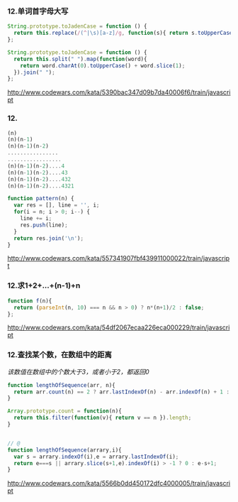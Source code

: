 ### 12.单词首字母大写
```js
String.prototype.toJadenCase = function () {
  return this.replace(/(^|\s)[a-z]/g, function(s){ return s.toUpperCase(); });
};

String.prototype.toJadenCase = function () { 
  return this.split(" ").map(function(word){
    return word.charAt(0).toUpperCase() + word.slice(1);
  }).join(" ");
};
```
http://www.codewars.com/kata/5390bac347d09b7da40006f6/train/javascript

### 12.
```js
(n)
(n)(n-1)
(n)(n-1)(n-2)
................
.................
(n)(n-1)(n-2)....4
(n)(n-1)(n-2)....43
(n)(n-1)(n-2)....432
(n)(n-1)(n-2)....4321
```
```js
function pattern(n) {
  var res = [], line = '', i;
  for(i = n; i > 0; i--) {
    line += i;
    res.push(line);
  }
  return res.join('\n');
}
```
http://www.codewars.com/kata/557341907fbf439911000022/train/javascript

### 12.求1+2+...+(n-1)+n
```js
function f(n){
  return (parseInt(n, 10) === n && n > 0) ? n*(n+1)/2 : false;
};
```
http://www.codewars.com/kata/54df2067ecaa226eca000229/train/javascript

### 12.查找某个数，在数组中的距离
*该数值在数组中的个数大于3，或者小于2，都返回0*
```js
function lengthOfSequence(arr, n){
  return arr.count(n) == 2 ? arr.lastIndexOf(n) - arr.indexOf(n) + 1 : 0;
}

Array.prototype.count = function(n){
  return this.filter(function(v){ return v == n }).length;
}


// @
function lengthOfSequence(arrary,i){
  var s = arrary.indexOf(i),e = arrary.lastIndexOf(i);
  return e===s || arrary.slice(s+1,e).indexOf(i) > -1 ? 0 : e-s+1;
}
```
http://www.codewars.com/kata/5566b0dd450172dfc4000005/train/javascript
